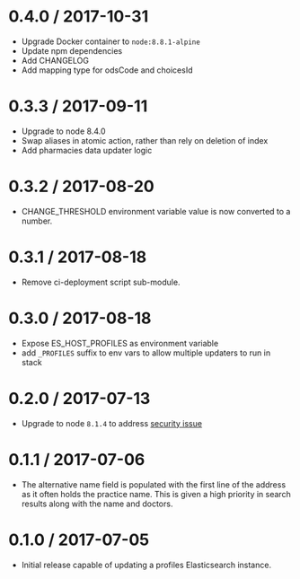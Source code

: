 0.4.0 / 2017-10-31
==================
- Upgrade Docker container to `node:8.8.1-alpine`
- Update npm dependencies
- Add CHANGELOG
- Add mapping type for odsCode and choicesId

0.3.3 / 2017-09-11
==================
- Upgrade to node 8.4.0
- Swap aliases in atomic action, rather than rely on deletion of index
- Add pharmacies data updater logic

0.3.2 / 2017-08-20
==================
- CHANGE_THRESHOLD environment variable value is now converted to a number.

0.3.1 / 2017-08-18
==================
- Remove ci-deployment script sub-module.

0.3.0 / 2017-08-18
==================
- Expose ES_HOST_PROFILES as environment variable
- add `_PROFILES` suffix to env vars to allow multiple updaters to run in stack

0.2.0 / 2017-07-13
==================
- Upgrade to node `8.1.4` to address [security issue](https://nodejs.org/en/blog/vulnerability/july-2017-security-releases/)

0.1.1 / 2017-07-06
==================
- The alternative name field is populated with the first line of the address as it often holds the practice name.
This is given a high priority in search results along with the name and doctors.

0.1.0 / 2017-07-05
==================
- Initial release capable of updating a profiles Elasticsearch instance.
